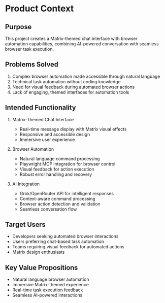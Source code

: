 # Product Context

## Purpose
This project creates a Matrix-themed chat interface with browser automation capabilities, combining AI-powered conversation with seamless browser task execution.

## Problems Solved
1. Complex browser automation made accessible through natural language
2. Technical task automation without coding knowledge
3. Need for visual feedback during automated browser actions
4. Lack of engaging, themed interfaces for automation tools

## Intended Functionality
1. Matrix-Themed Chat Interface
   - Real-time message display with Matrix visual effects
   - Responsive and accessible design
   - Immersive user experience

2. Browser Automation
   - Natural language command processing
   - Playwright MCP integration for browser control
   - Visual feedback for action execution
   - Robust error handling and recovery

3. AI Integration
   - Grok/OpenRouter API for intelligent responses
   - Context-aware command processing
   - Browser action detection and validation
   - Seamless conversation flow

## Target Users
- Developers seeking automated browser interactions
- Users preferring chat-based task automation
- Teams requiring visual feedback for automated actions
- Matrix design enthusiasts

## Key Value Propositions
- Natural language browser automation
- Immersive Matrix-themed experience
- Real-time task execution feedback
- Seamless AI-powered interactions
